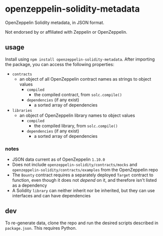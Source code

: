 # openzeppelin-solidity-metadata
OpenZeppelin Solidity metadata, in JSON format.

Not endorsed by or affiliated with Zeppelin or OpenZeppelin.

## usage
Install using `npm install openzeppelin-solidity-metadata`. After importing the package, you can access the following properties:
- `contracts`
    - an object of all OpenZeppelin contract names as strings to object values
        - `compiled`
            - the compiled contract, from `solc.compile()`
        - `dependencies` (if any exist)
            - a sorted array of dependencies
- `libraries`
    - an object of OpenZeppelin library names to object values
        - `compiled`
            - the compiled library, from `solc.compile()`
        - `dependencies` (if any exist)
            - a sorted array of dependencies

### notes
- JSON data current as of OpenZeppelin `1.10.0`
- Does not include `openzeppelin-solidity/contracts/mocks` and `openzeppelin-solidity/contracts/examples` from the OpenZeppelin repo
- The `Bounty` contract requires a separately deployed `Target` contract to function, even though it does not *depend* on it, and therefore isn't listed as a dependency
- A Solidity `library` can neither inherit nor be inherited, but they can use interfaces and can have dependencies

## dev
To re-generate data, clone the repo and run the desired scripts described in `package.json`. This requires Python.